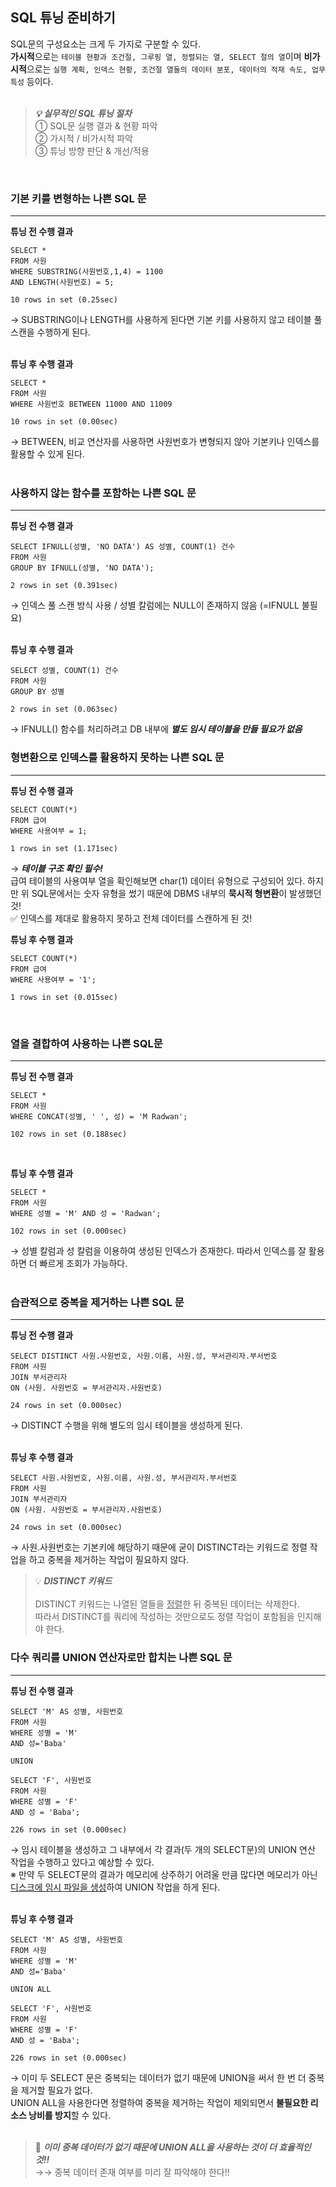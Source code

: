 ## SQL 튜닝 준비하기

SQL문의 구성요소는 크게 두 가지로 구분할 수 있다. <br>
**가시적**으로는 ```테이블 현황과 조건절, 그루핑 열, 정렬되는 열, SELECT 절의 열```이며 **비가시적**으로는 ```실행 계획, 인덱스 현황, 조건절 열들의 데이터 분포, 데이터의 적재 속도, 업무 특성``` 등이다. <br><br>

> ***💡 실무적인 SQL 튜닝 절차*** <br>
① SQL문 실행 결과 & 현황 파악 <br>
② 가시적 / 비가시적 파악 <br>
③ 튜닝 방향 판단 & 개선/적용

<br>

### 기본 키를 변형하는 나쁜 SQL 문
---
**튜닝 전 수행 결과** <br>
```
SELECT *
FROM 사원
WHERE SUBSTRING(사원번호,1,4) = 1100
AND LENGTH(사원번호) = 5;

10 rows in set (0.25sec)
```
→ SUBSTRING이나 LENGTH를 사용하게 된다면 기본 키를 사용하지 않고 테이블 풀 스캔을 수행하게 된다. <br><br>

**튜닝 후 수행 결과** <br>
```
SELECT *
FROM 사원
WHERE 사원번호 BETWEEN 11000 AND 11009

10 rows in set (0.00sec)
```
→ BETWEEN, 비교 연산자를 사용하면 사원번호가 변형되지 않아 기본키나 인덱스를 활용할 수 있게 된다. <br><br>

### 사용하지 않는 함수를 포함하는 나쁜 SQL 문
---
**튜닝 전 수행 결과** <br>
```
SELECT IFNULL(성별, 'NO DATA') AS 성별, COUNT(1) 건수
FROM 사원
GROUP BY IFNULL(성별, 'NO DATA');

2 rows in set (0.391sec)
```
→ 인덱스 풀 스캔 방식 사용 / 성별 칼럼에는 NULL이 존재하지 않음 (=IFNULL 불필요) <br><br>

**튜닝 후 수행 결과** <br>
```
SELECT 성별, COUNT(1) 건수
FROM 사원
GROUP BY 성별

2 rows in set (0.063sec)
```
→ IFNULL() 함수를 처리하려고 DB 내부에 ***별도 임시 테이블을 만들 필요가 없음***

### 형변환으로 인덱스를 활용하지 못하는 나쁜 SQL 문
---
**튜닝 전 수행 결과** <br>
```
SELECT COUNT(*)
FROM 급여
WHERE 사용여부 = 1;

1 rows in set (1.171sec)
```
→ ***테이블 구조 확인 필수!*** <br>
급여 테이블의 사용여부 열을 확인해보면 char(1) 데이터 유형으로 구성되어 있다. 하지만 위 SQL문에서는 숫자 유형을 썼기 때문에 DBMS 내부의 **묵시적 형변환**이 발생했던 것! <br>
✅ 인덱스를 제대로 활용하지 못하고 전체 데이터를 스캔하게 된 것!
<br>

**튜닝 후 수행 결과** <br>
```
SELECT COUNT(*)
FROM 급여
WHERE 사용여부 = '1';

1 rows in set (0.015sec)
```

<br>

### 열을 결합하여 사용하는 나쁜 SQL문
---
**튜닝 전 수행 결과** <br>
```
SELECT *
FROM 사원
WHERE CONCAT(성별, ' ', 성) = 'M Radwan';

102 rows in set (0.188sec)
```

<br>

**튜닝 후 수행 결과** <br>
```
SELECT *
FROM 사원
WHERE 성별 = 'M' AND 성 = 'Radwan';

102 rows in set (0.000sec)
```
→ 성별 칼럼과 성 칼럼을 이용하여 생성된 인덱스가 존재한다. 따라서 인덱스를 잘 활용하면 더 빠르게 조회가 가능하다. <br><br>

### 습관적으로 중복을 제거하는 나쁜 SQL 문
---
**튜닝 전 수행 결과** <br>
```
SELECT DISTINCT 사원.사원번호, 사원.이름, 사원.성, 부서관리자.부서번호
FROM 사원
JOIN 부서관리자
ON (사원. 사원번호 = 부서관리자.사원번호)

24 rows in set (0.000sec)
```
→ DISTINCT 수행을 위해 별도의 임시 테이블을 생성하게 된다. <br><br>

**튜닝 후 수행 결과** <br>
```
SELECT 사원.사원번호, 사원.이름, 사원.성, 부서관리자.부서번호
FROM 사원
JOIN 부서관리자
ON (사원. 사원번호 = 부서관리자.사원번호)

24 rows in set (0.000sec)
```
→ 사원.사원번호는 기본키에 해당하기 때문에 굳이 DISTINCT라는 키워드로 정렬 작업을 하고 중복을 제거하는 작업이 필요하지 않다. <br>
> 💡 ***DISTINCT 키워드*** <br><br>
DISTINCT 키워드는 나열된 열들을 <u>정렬</u>한 뒤 중복된 데이터는 삭제한다. <br>
따라서 DISTINCT를 쿼리에 작성하는 것만으로도 정렬 작업이 포함됨을 인지해야 한다.

### 다수 쿼리를 UNION 연산자로만 합치는 나쁜 SQL 문
---
**튜닝 전 수행 결과** <br>
```
SELECT 'M' AS 성별, 사원번호
FROM 사원
WHERE 성별 = 'M'
AND 성='Baba'

UNION

SELECT 'F', 사원번호
FROM 사원
WHERE 성별 = 'F'
AND 성 = 'Baba';

226 rows in set (0.000sec)
```
→ 임시 테이블을 생성하고 그 내부에서 각 결과(두 개의 SELECT문)의 UNION 연산 작업을 수행하고 있다고 예상할 수 있다. <br>
※ 만약 두 SELECT문의 결과가 메모리에 상주하기 어려울 만큼 많다면 메모리가 아닌 <u>디스크에 임시 파일을 생성</u>하여 UNION 작업을 하게 된다. <br><br>

**튜닝 후 수행 결과** <br>
```
SELECT 'M' AS 성별, 사원번호
FROM 사원
WHERE 성별 = 'M'
AND 성='Baba'

UNION ALL

SELECT 'F', 사원번호
FROM 사원
WHERE 성별 = 'F'
AND 성 = 'Baba';

226 rows in set (0.000sec)
```
→ 이미 두 SELECT 문은 중복되는 데이터가 없기 때문에 UNION을 써서 한 번 더 중복을 제거할 필요가 없다. <br>
UNION ALL을 사용한다면 정렬하여 중복을 제거하는 작업이 제외되면서 **불필요한 리소스 낭비를 방지**할 수 있다. <br><br>
> 📢 ***이미 중복 데이터가 없기 때문에 UNION ALL을 사용하는 것이 더 효율적인 것!!*** <br> 
→→ 중복 데이터 존재 여부를 미리 잘 파악해야 한다!! 